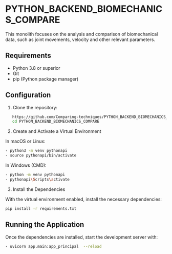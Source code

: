 # PYTHON_BACKEND_BIOMECHANICS_COMPARE

This monolith focuses on the analysis and comparison of biomechanical data, such as joint movements, velocity and other relevant parameters.

## Requirements

- Python 3.8 or superior
- Git
- pip (Python package manager)

## Configuration

1. Clone the repository:

```bash
   https://github.com/Comparing-techniques/PYTHON_BACKEND_BIOMECHANICS_COMPARE.git
   cd PYTHON_BACKEND_BIOMECHANICS_COMPARE
```

2. Create and Activate a Virtual Environment

In macOS or Linux:
```bash
- python3 -m venv pythonapi
- source pythonapi/bin/activate
```

In Windows (CMD):
```bash
- python -m venv pythonapi
- pythonapi\Scripts\activate
```

3. Install the Dependencies

With the virtual environment enabled, install the necessary dependencies:
```bash
pip install -r requirements.txt
```

## Running the Application

Once the dependencies are installed, start the development server with:
```bash
- uvicorn app.main:app_principal  --reload 
```